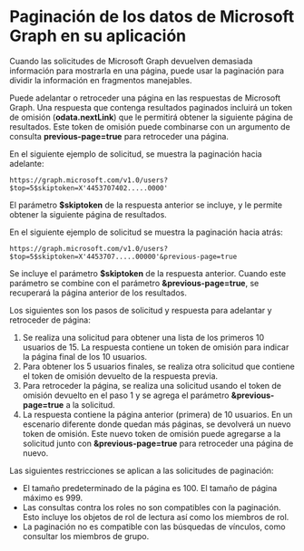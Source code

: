 
# <a name="paging-microsoft-graph-data-in-your-app"></a>Paginación de los datos de Microsoft Graph en su aplicación 
 
Cuando las solicitudes de Microsoft Graph devuelven demasiada información para mostrarla en una página, puede usar la paginación para dividir la información en fragmentos manejables. 

Puede adelantar o retroceder una página en las respuestas de Microsoft Graph. Una respuesta que contenga resultados paginados incluirá un token de omisión (**odata.nextLink**) que le permitirá obtener la siguiente página de resultados. Este token de omisión puede combinarse con un argumento de consulta **previous-page=true** para retroceder una página.

En el siguiente ejemplo de solicitud, se muestra la paginación hacia adelante:

```
https://graph.microsoft.com/v1.0/users?$top=5$skiptoken=X'4453707402.....0000'
```
El parámetro **$skiptoken** de la respuesta anterior se incluye, y le permite obtener la siguiente página de resultados.

En el siguiente ejemplo de solicitud se muestra la paginación hacia atrás:

```
https://graph.microsoft.com/v1.0/users?$top=5$skiptoken=X'4453707.....00000'&previous-page=true
```
Se incluye el parámetro **$skiptoken** de la respuesta anterior. Cuando este parámetro se combine con el parámetro **&previous-page=true**, se recuperará la página anterior de los resultados.

Los siguientes son los pasos de solicitud y respuesta para adelantar y retroceder de página:

1. Se realiza una solicitud para obtener una lista de los primeros 10 usuarios de 15. La respuesta contiene un token de omisión para indicar la página final de los 10 usuarios.
2. Para obtener los 5 usuarios finales, se realiza otra solicitud que contiene el token de omisión devuelto de la respuesta previa.
3. Para retroceder la página, se realiza una solicitud usando el token de omisión devuelto en el paso 1 y se agrega el parámetro **&previous-page=true** a la solicitud.
4. La respuesta contiene la página anterior (primera) de 10 usuarios. En un escenario diferente donde quedan más páginas, se devolverá un nuevo token de omisión. Este nuevo token de omisión puede agregarse a la solicitud junto con **&previous-page=true** para retroceder una página de nuevo.

Las siguientes restricciones se aplican a las solicitudes de paginación:

- El tamaño predeterminado de la página es 100. El tamaño de página máximo es 999.
- Las consultas contra los roles no son compatibles con la paginación. Esto incluye los objetos de rol de lectura así como los miembros de rol.
- La paginación no es compatible con las búsquedas de vínculos, como consultar los miembros de grupo.
